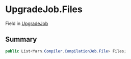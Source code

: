 # UpgradeJob.Files

Field in [UpgradeJob](/docs/api/csharp/yarn.compiler.upgrader.upgradejob.md)

## Summary



```csharp
public List<Yarn.Compiler.CompilationJob.File> Files;
```

